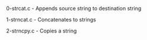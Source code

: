 0-strcat.c     - Appends source string to destination string

1-strncat.c    - Concatenates to strings

2-strncpy.c    - Copies a string







